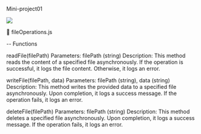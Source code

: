 Mini-project01

<a href="https://codeclimate.com/github/Sukhmandeep04/ProjectsMini/maintainability"><img src="https://api.codeclimate.com/v1/badges/88d8c12f03478b996b4d/maintainability" /></a>

📕 fileOperations.js

-- Functions

readFile(filePath) Parameters: filePath (string) Description: This method reads the content of a specified file asynchronously. If the operation is successful, it logs the file content. Otherwise, it logs an error.

writeFile(filePath, data) Parameters: filePath (string), data (string) Description: This method writes the provided data to a specified file asynchronously. Upon completion, it logs a success message. If the operation fails, it logs an error.

deleteFile(filePath) Parameters: filePath (string) Description: This method deletes a specified file asynchronously. Upon completion, it logs a success message. If the operation fails, it logs an error.
